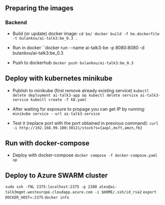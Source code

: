 ## Preparing the images

### Backend
* Build (or update) docker image:
``
cd be/
docker build -f be.dockerfile -t bulankou/ai-talk3:be_0.3 .
``

* Run in docker
``docker run --name ai-talk3-be -p 8080:8080 -d bulankou/ai-talk3:be_0.3` `

* Push to dockerhub
``docker push bulankou/ai-talk3:be_0.3``


## Deploy with kubernetes minikube

* Publish to minikube (first remove already existing service)
``
kubectl delete deployment ai-talk3-app && kubectl delete service ai-talk3-service
kubectl create -f k8.yaml
``

* After waiting for exposure to propage you can get IP by running:
``minikube service --url ai-talk3-service``

* Test it (replace port with the port obtained in previous command): 
``curl -i http://192.168.99.100:30121/stock?s={aapl,msft,amzn,fb}``

## Run with docker-compose
* Deploy with docker-compose
``docker compose -f docker-compose.yaml up``

## Deploy to Azure SWARM cluster
``sudo ssh -fNL 2375:localhost:2375 -p 2200 alex@ai-talk3mgmt.westeurope.cloudapp.azure.com -i $HOME/.ssh/id_rsa2``
``export DOCKER_HOST=:2375``
``docker info``
